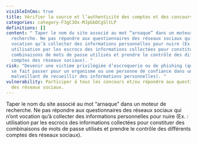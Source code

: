 ```yaml
---
visibleInCms: true
title: Vérifier la source et l’authenticité des comptes et des concours en ligne.
categories: category-F3gC3Ox-MJpGbDCgSltLP
definitions: []
content: " Taper le nom du site associé au mot “arnaque” dans un moteur de
  recherche. Ne pas répondre aux questionnaires des réseaux sociaux qui n’ont
  vocation qu’à collecter des informations personnelles pour nuire (Ex. :
  utilisation par les escrocs des informations collectées pour constituer des
  combinaisons de mots de passe utilisés et prendre le contrôle des différents
  comptes des réseaux sociaux). "
risk: "Devenir une victime privilégiée d’escroquerie ou de phishing (quelqu’un
  se fait passer pour un organisme ou une personne de confiance dans un but
  malveillant de recueillir des informations personnelles). "
vulnerability: Participer à tous les concours et/ou répondre aux questionnaires
  des réseaux sociaux.
---
```

<!--StartFragment-->

Taper le nom du site associé au mot “arnaque” dans un moteur de recherche. Ne pas répondre aux questionnaires des réseaux sociaux qui n’ont vocation qu’à collecter des informations personnelles pour nuire (Ex. : utilisation par les escrocs des informations collectées pour constituer des combinaisons de mots de passe utilisés et prendre le contrôle des différents comptes des réseaux sociaux).

<!--EndFragment-->